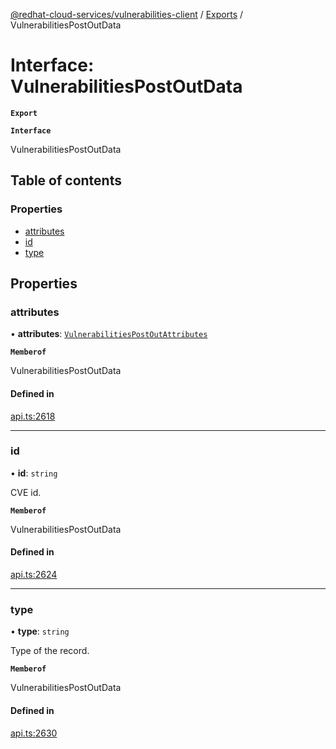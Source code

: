 [@redhat-cloud-services/vulnerabilities-client](../README.md) / [Exports](../modules.md) / VulnerabilitiesPostOutData

# Interface: VulnerabilitiesPostOutData

**`Export`**

**`Interface`**

VulnerabilitiesPostOutData

## Table of contents

### Properties

- [attributes](VulnerabilitiesPostOutData.md#attributes)
- [id](VulnerabilitiesPostOutData.md#id)
- [type](VulnerabilitiesPostOutData.md#type)

## Properties

### attributes

• **attributes**: [`VulnerabilitiesPostOutAttributes`](VulnerabilitiesPostOutAttributes.md)

**`Memberof`**

VulnerabilitiesPostOutData

#### Defined in

[api.ts:2618](https://github.com/RedHatInsights/javascript-clients/blob/master/packages/vulnerabilities/git-api/api.ts#L2618)

___

### id

• **id**: `string`

CVE id.

**`Memberof`**

VulnerabilitiesPostOutData

#### Defined in

[api.ts:2624](https://github.com/RedHatInsights/javascript-clients/blob/master/packages/vulnerabilities/git-api/api.ts#L2624)

___

### type

• **type**: `string`

Type of the record.

**`Memberof`**

VulnerabilitiesPostOutData

#### Defined in

[api.ts:2630](https://github.com/RedHatInsights/javascript-clients/blob/master/packages/vulnerabilities/git-api/api.ts#L2630)
